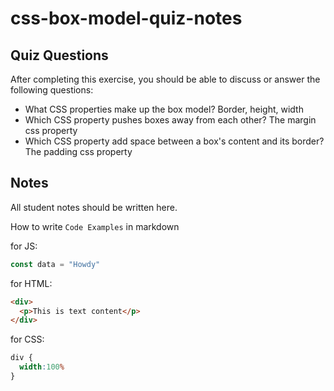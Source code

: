 # css-box-model-quiz-notes

## Quiz Questions

After completing this exercise, you should be able to discuss or answer the following questions:

- What CSS properties make up the box model?
Border, height, width
- Which CSS property pushes boxes away from each other?
The margin css property
- Which CSS property add space between a box's content and its border?
The padding css property

## Notes

All student notes should be written here.


How to write `Code Examples` in markdown

for JS:
```javascript
const data = "Howdy"
```

for HTML:
```html
<div>
  <p>This is text content</p>
</div>
```

for CSS:
```css
div {
  width:100%
}
```
